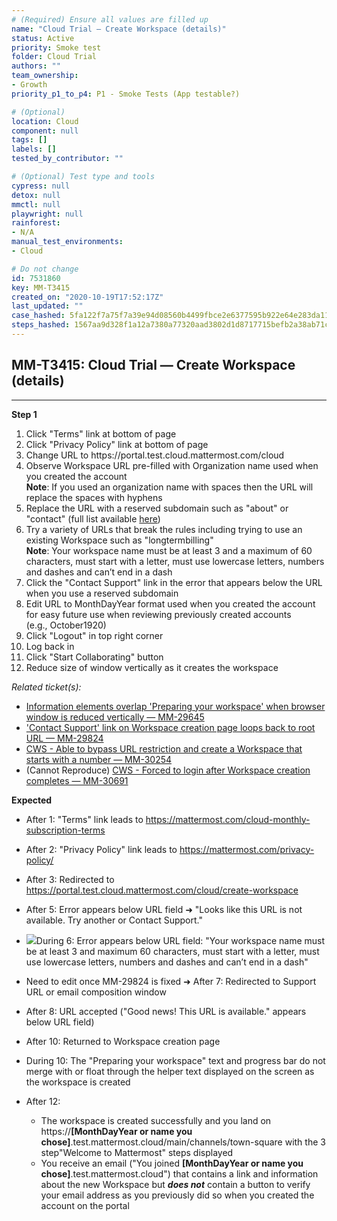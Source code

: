 ```yaml
---
# (Required) Ensure all values are filled up
name: "Cloud Trial — Create Workspace (details)"
status: Active
priority: Smoke test
folder: Cloud Trial
authors: ""
team_ownership: 
- Growth
priority_p1_to_p4: P1 - Smoke Tests (App testable?)

# (Optional)
location: Cloud
component: null
tags: []
labels: []
tested_by_contributor: ""

# (Optional) Test type and tools
cypress: null
detox: null
mmctl: null
playwright: null
rainforest: 
- N/A
manual_test_environments: 
- Cloud

# Do not change
id: 7531860
key: MM-T3415
created_on: "2020-10-19T17:52:17Z"
last_updated: ""
case_hashed: 5fa122f7a75f7a39e94d08560b4499fbce2e6377595b922e64e283da11705e1c1a41b716acb6429b31d496639e67bd06
steps_hashed: 1567aa9d328f1a12a7380a77320aad3802d1d8717715befb2a38ab71c4c1bbab518291a6c80d24ab0ce57dacd50dabe4
---
```


<!-- (Auto-generated) Based on frontmatter's "key" and "name" -->

## MM-T3415: Cloud Trial — Create Workspace (details)

---

**Step 1**

1. Click "Terms" link at bottom of page
2. Click "Privacy Policy" link at bottom of page
3. Change URL to https\://portal.test.cloud.mattermost.com/cloud
4. Observe Workspace URL pre-filled with Organization name used when you created the account
   \
   **Note**: If you used an organization name with spaces then the URL will replace the spaces with hyphens
5. Replace the URL with a reserved subdomain such as "about" or "contact" (full list available [here](https://docs.google.com/spreadsheets/d/1YRPQL5SDdarBrfiaPsghXt8f6poAQINTtECRDIu4s2Q/edit#gid=1661056402&range=A2))
6. Try a variety of URLs that break the rules including trying to use an existing Workspace such as "longtermbilling"
   \
   **Note**: Your workspace name must be at least 3 and a maximum of 60 characters, must start with a letter, must use lowercase letters, numbers and dashes and can’t end in a dash
7. Click the "Contact Support" link in the error that appears below the URL when you use a reserved subdomain
8. Edit URL to MonthDayYear format used when you created the account for easy future use when reviewing previously created accounts
   \
   (e.g., October1920)
9. Click "Logout" in top right corner
10. Log back in
11. Click "Start Collaborating" button
12. Reduce size of window vertically as it creates the workspace

_Related ticket(s):_

- [Information elements overlap 'Preparing your workspace' when browser window is reduced vertically — MM-29645](https://mattermost.atlassian.net/browse/MM-29645)
- ['Contact Support' link on Workspace creation page loops back to root URL — MM-29824](https://mattermost.atlassian.net/browse/MM-29824)
- [CWS - Able to bypass URL restriction and create a Workspace that starts with a number — MM-30254](https://mattermost.atlassian.net/browse/MM-30254)
- (Cannot Reproduce) [CWS - Forced to login after Workspace creation completes — MM-30691](https://mattermost.atlassian.net/browse/MM-30691)

**Expected**

- After 1: "Terms" link leads to <https://mattermost.com/cloud-monthly-subscription-terms>

- After 2: "Privacy Policy" link leads to <https://mattermost.com/privacy-policy/>

- After 3: Redirected to <https://portal.test.cloud.mattermost.com/cloud/create-workspace>

- After 5: Error appears below URL field ➜ "Looks like this URL is not available. Try another or Contact Support."

- ![](https://smartbear-tm4j-prod-us-west-2-attachment-rich-text.s3.us-west-2.amazonaws.com/embedded-f3277290f945470c4add5d21ef3dc7ca7b74388fc7152bfb6b99ae58c66a95a8-1603131323596-contact+support+link.png)During 6: Error appears below URL field: "Your workspace name must be at least 3 and maximum 60 characters, must start with a letter, must use lowercase letters, numbers and dashes and can’t end in a dash"

- Need to edit once MM-29824 is fixed ➜ After 7: Redirected to Support URL or email composition window

- After 8: URL accepted ("Good news! This URL is available." appears below URL field)

- After 10: Returned to Workspace creation page

- During 10: The "Preparing your workspace" text and progress bar do not merge with or float through the helper text displayed on the screen as the workspace is created

- After 12:

  - The workspace is created successfully and you land on https\://**\[MonthDayYear or name you chose]**.test.mattermost.cloud/main/channels/town-square with the 3 step"Welcome to Mattermost" steps displayed
  - You receive an email ("You joined **\[MonthDayYear or name you chose]**.test.mattermost.cloud") that contains a link and information about the new Workspace but _**does not**_ contain a button to verify your email address as you previously did so when you created the account on the portal
